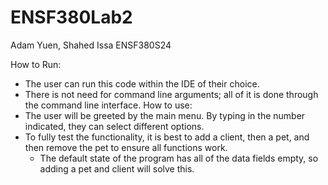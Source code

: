 # ENSF380Lab2
Adam Yuen, Shahed Issa ENSF380S24

How to Run:
- The user can run this code within the IDE of their choice.
- There is not need for command line arguments; all of it is done through the command line interface.
How to use:
- The user will be greeted by the main menu. By typing in the number indicated, they can select different options.
- To fully test the functionality, it is best to add a client, then a pet, and then remove the pet to ensure all functions work.
  - The default state of the program has all of the data fields empty, so adding a pet and client will solve this. 
